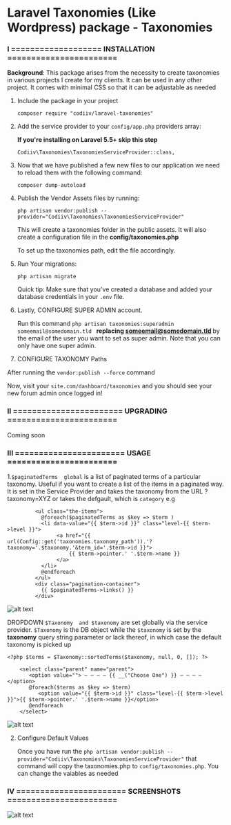 # Laravel Taxonomies (Like Wordpress) package - Taxonomies

### I ===================  INSTALLATION =======================

<strong>Background</strong>: This package arises from the necessity to create taxonomies in various projects I create for my clients. It can be used in any other project. It comes with minimal CSS so that it can be adjustable as needed

1. Include the package in your project

    ```
    composer require "codiiv/laravel-taxonomies"
    
    ```

2. Add the service provider to your `config/app.php` providers array:

   **If you're installing on Laravel 5.5+ skip this step**

    ```
    Codiiv\Taxonomies\TaxonomiesServiceProvider::class,
    ```
3. Now that we have published a few new files to our application we need to reload them with the following command:

    ```
    composer dump-autoload
    ```


4. Publish the Vendor Assets files by running:

    ```
    php artisan vendor:publish --provider="Codiiv\Taxonomies\TaxonomiesServiceProvider"

    ```

    This will create a taxonomies folder in the public assets. It will also create a configuration file in the <strong>config/taxonomies.php</strong>

    To set up the taxonomies path, edit the file accordingly.

5. Run Your migrations:

    ```
    php artisan migrate

    ```

    Quick tip: Make sure that you've created a database and added your database credentials in your `.env` file.


6. Lastly, CONFIGURE SUPER ADMIN account.

    Run this command `php artisan taxonomies:superadmin someemail@somedomain.tld `  <strong>replacing someemail@somedomain.tld </strong> by the email of the user you want to set  as super admin. Note that you can only have one super admin.

7. CONFIGURE TAXONOMY Paths

  After running the ``` vendor:publish --force ``` command

Now, visit your ``` site.com/dashboard/taxonomies ``` and you should see your new forum admin once logged in!

### II  ======================= UPGRADING  =======================

Coming soon


### III  ======================= USAGE  =======================

1.``` $paginatedTerms  global ``` is a list of paginated terms of a particular taxonomy. Useful if you want to create a list of the items in a paginated way.  It is set in the Service Provider and takes the taxonomy from the URL ?taxonomy=XYZ or takes the  defgault, which is ```category``` e.g 

```
         <ul class="the-items">
           @foreach($paginatedTerms as $key => $term )
           <li data-value="{{ $term->id }}" class="level-{{ $term->level }}">
                <a href="{{ url(Config::get('taxonomies.taxonomy_path')).'?taxonomy='.$taxonomy.'&term_id='.$term->id }}">
                    {{ $term->pointer.' '.$term->name }}
                </a>
           </li>
           @endforeach
         </ul>
         <div class="pagination-container">
           {{ $paginatedTerms->links() }}
         </div>

```
![alt text](https://raw.githubusercontent.com/codiiv/laravel-taxonomies/master/screenshot2.png)


DROPDOWN 
```$Taxonomy  and $taxonomy``` are set  globally via the service provider. ```$Taxonomy``` is the DB object while the ```$taxonomy``` is set by the <strong>taxonomy</strong> query string parameter or lack thereof, in which case the default  taxonomy is picked up

``` <?php $terms = $Taxonomy::sortedTerms($taxonomy, null, 0, []); ?> ```

``` 
    <select class="parent" name="parent">
       <option value=""> — — — — {{ __("Choose One") }} — — — — </option>
       @foreach($terms as $key => $term)
          <option value="{{ $term->id }}" class="level-{{ $term->level }}">{{ $term->pointer.' '.$term->name }}</option>
       @endforeach
    </select>
```
![alt text](https://raw.githubusercontent.com/codiiv/laravel-taxonomies/master/dropdown.png)

2. Configure Default Values

    Once you have run the ``` php artisan vendor:publish --provider="Codiiv\Taxonomies\TaxonomiesServiceProvider" ``` that command will copy the taxonomies.php  to  ``` config/taxonomies.php ```. You can change the vaiables as needed


### IV  ======================= SCREENSHOTS  =======================

![alt text](https://raw.githubusercontent.com/codiiv/laravel-taxonomies/master/screenshot1.png)

